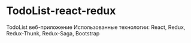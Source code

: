 # TodoList-react-redux
TodoList веб-приложение
Использованные технологии: React, Redux, Redux-Thunk, Redux-Saga, Bootstrap
